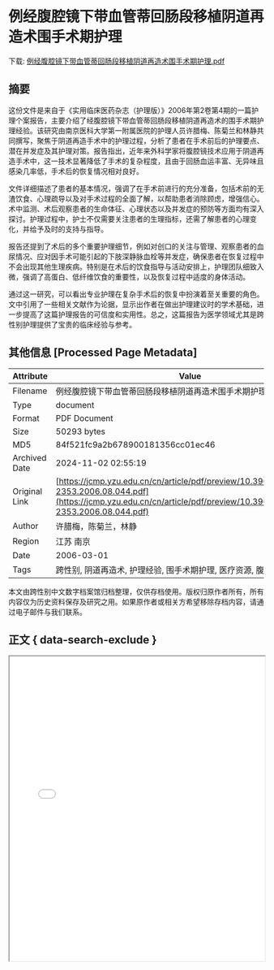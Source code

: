 # 例经腹腔镜下带血管蒂回肠段移植阴道再造术围手术期护理

<!-- tcd_download_link -->
下载: [例经腹腔镜下带血管蒂回肠段移植阴道再造术围手术期护理.pdf](例经腹腔镜下带血管蒂回肠段移植阴道再造术围手术期护理.pdf)
<!-- tcd_download_link_end -->

## 摘要

<!-- tcd_abstract -->
这份文件是来自于《实用临床医药杂志（护理版）》2006年第2卷第4期的一篇护理个案报告，主要介绍了经腹腔镜下带血管蒂回肠段移植阴道再造术的围手术期护理经验。该研究由南京医科大学第一附属医院的护理人员许腊梅、陈菊兰和林静共同撰写，聚焦于阴道再造手术中的护理过程，分析了患者在手术前后的护理要点、潜在并发症及其护理对策。报告指出，近年来外科学家将腹腔镜技术应用于阴道再造手术中，这一技术显著降低了手术的复杂程度，且由于回肠血运丰富、无异味且感染几率低，手术后的恢复情况相对良好。

文件详细描述了患者的基本情况，强调了在手术前进行的充分准备，包括术前的无渣饮食、心理疏导以及对手术过程的全面了解，以帮助患者消除顾虑，增强信心。术中监测、术后观察患者的生命体征、心理状态以及并发症的预防等方面均有深入探讨。护理过程中，护士不仅需要关注患者的生理指标，还需了解患者的心理变化，并给予及时的支持与指导。

报告还提到了术后的多个重要护理细节，例如对创口的关注与管理、观察患者的血尿情况、应对因手术可能引起的下肢深静脉血栓等并发症，确保患者在恢复过程中不会出现其他生理疾病。特别是在术后的饮食指导与活动安排上，护理团队细致入微，强调了高蛋白、低纤维饮食的重要性，以及恢复过程中适度的身体活动。

通过这一研究，可以看出专业护理在复杂手术后的恢复中扮演着至关重要的角色。文中引用了一些相关文献作为论据，显示出作者在做出护理建议时的学术基础，进一步提高了这篇护理报告的可信度和实用性。总之，这篇报告为医学领域尤其是跨性别护理提供了宝贵的临床经验与参考。

<!-- tcd_abstract_end -->

## 其他信息 [Processed Page Metadata]

| Attribute       | Value                                  |
|-----------------|----------------------------------------|
| Filename        | 例经腹腔镜下带血管蒂回肠段移植阴道再造术围手术期护理.pdf                             |
| Type            | document                                 |
| Format          | PDF Document                               |
| Size            | 50293 bytes                           |
| MD5             | 84f521fc9a2b678900181356cc01ec46                                  |
| Archived Date   | 2024-11-02 02:55:19                             |
| Original Link   | [https://jcmp.yzu.edu.cn/cn/article/pdf/preview/10.3969/j.issn.1672-2353.2006.08.044.pdf](https://jcmp.yzu.edu.cn/cn/article/pdf/preview/10.3969/j.issn.1672-2353.2006.08.044.pdf)                         |
| Author          | 许腊梅，陈菊兰，林静                               |
| Region          | 江苏 南京                               |
| Date            | 2006-03-01                                 |
| Tags            | 跨性别, 阴道再造术, 护理经验, 围手术期护理, 医疗资源, 腹腔镜技术                                 |

本文由跨性别中文数字档案馆归档整理，仅供存档使用。版权归原作者所有，所有内容仅为历史资料保存及研究之用。如果原作者或相关方希望移除存档内容，请通过电子邮件与我们联系。

## 正文 { data-search-exclude }

<!-- tcd_main_text -->
<iframe src="../例经腹腔镜下带血管蒂回肠段移植阴道再造术围手术期护理.pdf" width="100%" height="600px">
    <p>无法显示PDF，请下载查看。</p>
</iframe>
<!-- tcd_main_text_end -->

